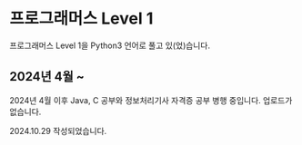 <h1> 프로그래머스 Level 1 </h1>
프로그래머스 Level 1을 Python3 언어로 풀고 있(었)습니다.

<h2>2024년 4월 ~</h2>

<p>2024년 4월 이후 Java, C 공부와 정보처리기사 자격증 공부 병행 중입니다.
업로드가 없습니다.</p>

<p>2024.10.29 작성되었습니다.</p>
